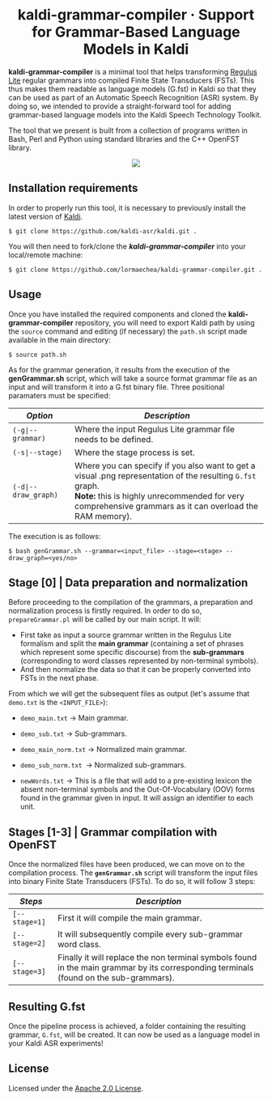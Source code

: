 <h1 align="center">
    kaldi-grammar-compiler &middot; Support for Grammar-Based Language Models in Kaldi
</h1>

__kaldi-grammar-compiler__ is a minimal tool that helps transforming [Regulus Lite](https://arxiv.org/abs/1510.01942) regular grammars into compiled Finite State Transducers (FSTs). This thus makes them readable as language models (G.fst) in Kaldi so that they can be used as part of an Automatic Speech Recognition (ASR) system. By doing so, we intended to provide a straight-forward tool for adding grammar-based language models into the Kaldi Speech Technology Toolkit.

The tool that we present is built from a collection of programs written in Bash, Perl and Python using standard libraries and the C++ OpenFST library. 

<p align="center">
    <a href="https://github.com/lormaechea/kaldi-grammar-compiler/archive/refs/heads/main.zip">
        <img src="https://img.shields.io/badge/kaldi--grammar--compiler%201.0-DOWNLOAD-brightgreen?style=for-the-badge&logo=appveyor">
    </a>
</p>


## Installation requirements

In order to properly run this tool, it is necessary to previously install the latest version of [Kaldi](https://github.com/kaldi-asr/kaldi).

    $ git clone https://github.com/kaldi-asr/kaldi.git .

You will then need to fork/clone the ***kaldi-grammar-compiler*** into your local/remote machine:

    $ git clone https://github.com/lormaechea/kaldi-grammar-compiler.git .


## Usage

Once you have installed the required components and cloned the __kaldi-grammar-compiler__ repository, you will need to export Kaldi path by using the `source`  command and editing (if necessary) the `path.sh` script made available in the main directory: 

    $ source path.sh

As for the grammar generation, it results from the execution of the **genGrammar.sh** script, which will take a source format grammar file as an input and will transform it into a G.fst binary file. Three positional paramaters must be specified:

| ***Option*** | ***Description*** |
| ---- | --- |
| `(-g\|--grammar)` | Where the input Regulus Lite grammar file needs to be defined. |
| `(-s\|--stage)` | Where the stage process is set.  |
| `(-d\|--draw_graph)` | Where you can specify if you also want to get a visual .png representation of the resulting `G.fst` graph. <br> __Note:__ this is highly unrecommended for very comprehensive grammars as it can overload the RAM memory). |

The execution is as follows:

    $ bash genGrammar.sh --grammar=<input_file> --stage=<stage> --draw_graph=<yes/no>


## Stage [0] | Data preparation and normalization

Before proceeding to the compilation of the grammars, a preparation and normalization process is firstly required. In order to do so, `prepareGrammar.pl` will be called by our main script. It will:

- First take as input a source grammar written in the Regulus Lite formalism and split the __main grammar__ (containing a set of phrases which represent some specific discourse) from the __sub-grammars__ (corresponding to word classes represented by non-terminal symbols). 
- And then normalize the data so that it can be properly converted into FSTs in the next phase. 

From which we will get the subsequent files as output (let's assume that `demo.txt` is the `<INPUT_FILE>`):

- `demo_main.txt` &rarr; Main grammar.

- `demo_sub.txt` &rarr; Sub-grammars.

- `demo_main_norm.txt` &rarr; Normalized main grammar.

- `demo_sub_norm.txt `&rarr; Normalized sub-grammars.

- `newWords.txt` &rarr; This is a file that will add to a pre-existing lexicon the absent non-terminal symbols and the Out-Of-Vocabulary (OOV) forms found in the grammar given in input. It will assign an identifier to each unit. 


## Stages [1-3] | Grammar compilation with OpenFST

Once the normalized files have been produced, we can move on to the compilation process. The **`genGrammar.sh`** script will transform the input files into binary Finite State Transducers (FSTs). To do so, it will follow 3 steps:

| ***Steps*** | ***Description*** |
| --- | --- |
| `[--stage=1]` | First it will compile the main grammar. |
| `[--stage=2]` | It will subsequently compile every sub-grammar word class.  |
| `[--stage=3]` | Finally it will replace the non terminal symbols found in the main grammar by its corresponding terminals (found on the sub-grammars). |



## Resulting G.fst

Once the pipeline process is achieved, a folder containing the resulting grammar, `G.fst`, will be created. It can now be used as a language model in your Kaldi ASR experiments!



## License

Licensed under the [Apache 2.0 License](https://github.com/lormaechea/kaldi_grammar_compiler/blob/main/LICENSE).
